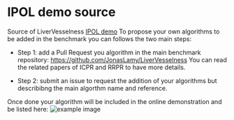 #  IPOL demo source
Source of LiverVesselness [IPOL demo](https://kerautret.github.io/LiverVesselnessIPOLDemo/)
To propose your own algorithms to be added in the benchmark you can follows the two main steps:

  - Step 1: add a Pull Request you algorithm in the main benchmark repository: https://github.com/JonasLamy/LiverVesselness
    You can read the related papers of ICPR and RRPR to have more details.
    
  - Step 2: submit an issue to request the addition of your algorithms but describibng the main algorthm name and reference.
  
  Once done your algorithm will be included in the online demonstration and be listed here: 
![example image](https://user-images.githubusercontent.com/772865/96107200-6aa93480-0edc-11eb-8d49-ea3268afd753.png)

